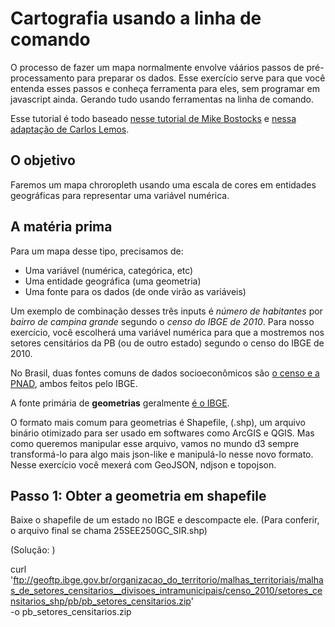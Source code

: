 # Cartografia usando a linha de comando

O processo de fazer um mapa normalmente envolve váários passos de pré-processamento para preparar os dados. Esse exercício serve para que você entenda esses passos e conheça ferramenta para eles, sem programar em javascript ainda. Gerando tudo usando ferramentas na linha de comando. 

Esse tutorial é todo baseado [nesse tutorial de Mike Bostocks](https://medium.com/@mbostock/command-line-cartography-part-1-897aa8f8ca2c) e [nessa adaptação de Carlos Lemos](https://github.com/carloslemos/tutorial-terminal-d3js-ibge).

## O objetivo

Faremos um mapa chroropleth usando uma escala de cores em entidades geográficas para representar uma variável numérica. 

## A matéria prima

Para um mapa desse tipo, precisamos de: 
  * Uma variável (numérica, categórica, etc)
  * Uma entidade geográfica (uma geometria)
  * Uma fonte para os dados (de onde virão as variáveis)
  
Um exemplo de combinação desses três inputs é *número de habitantes* por *bairro de campina grande* segundo o *censo do IBGE de 2010*. Para nosso exercício, você escolherá uma variável numérica para que a mostremos nos setores censitários da PB (ou de outro estado) segundo o censo do IBGE de 2010.

No Brasil, duas fontes comuns de dados socioeconômicos são [o censo e a PNAD](https://analiticaterritorial.wordpress.com/2016/04/19/ibge-entenda-a-diferenca-entre-censo-demografico-e-pnad/), ambos feitos pelo IBGE.

A fonte primária de **geometrias** geralmente [é o IBGE](https://mapas.ibge.gov.br/bases-e-referenciais/bases-cartograficas/malhas-digitais.html).

O formato mais comum para geometrias é Shapefile, (.shp), um arquivo binário otimizado para ser usado em softwares como ArcGIS e QGIS. Mas como queremos manipular esse arquivo, vamos no mundo d3 sempre transformá-lo para algo mais json-like e manipulá-lo nesse novo formato. Nesse exercício você mexerá com GeoJSON, ndjson e topojson.

## Passo 1: Obter a geometria em shapefile

Baixe o shapefile de um estado no IBGE e descompacte ele. (Para conferir, o arquivo final se chama 25SEE250GC_SIR.shp)

(Solução: )

curl \
  'ftp://geoftp.ibge.gov.br/organizacao_do_territorio/malhas_territoriais/malhas_de_setores_censitarios__divisoes_intramunicipais/censo_2010/setores_censitarios_shp/pb/pb_setores_censitarios.zip' \
  -o pb_setores_censitarios.zip
